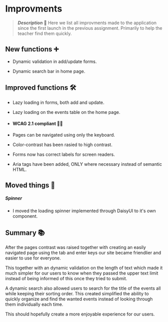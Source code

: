# Improvments

> **_Description_** 📖 Here we list all improvments made to the application since the first launch in the previous assignment. Primarily to help the teacher find them quickly.

## New functions ➕
- Dynamic validation in add/update forms.

- Dynamic search bar in home page.

## Improved functions 🛠️

- Lazy loading in forms, both add and update.

- Lazy loading on the events table on the home page. 



- #### WCAG 2.1 compliant 👨‍🦯
- Pages can be navigated using only the keyboard.
- Color-contrast has been rasied to high contrast. 
- Forms now has correct labels for screen readers. 
- Aria tags have been added, ONLY where necessary instead of semantic HTML.

## Moved things 🚛

##### Spinner
- I moved the loading spinner implemented through DaisyUI to it's own component.

## Summary 📚
After the pages contrast was raised together with creating an easily navigated page using the tab and enter keys our site became friendlier and easier to use for everyone. 

This together with an dynamic validation on the length of text which made it much simpler for our users to know when they passed the upper text limit instead of being informed of this once they tried to submit. 

A dynamic search also allowed users to search for the title of the events all while keeping their sorting order. This created simplified the ability to quickly organize and find the wanted events instead of looking through them individually each time. 

This should hopefully create a more enjoyable experience for our users. 